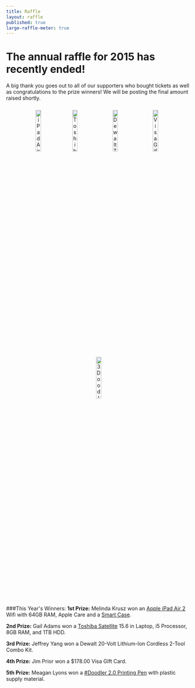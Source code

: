 ```yaml
---
title: Raffle
layout: raffle
published: true
large-raffle-meter: true
---
```



# **The annual raffle for 2015 has recently ended!**

A big thank you goes out to all of our supporters who bought tickets as well as congratulations to the prize winners!
We will be posting the final amount raised shortly.

<link rel="stylesheet" type="text/css" href="{{ site.url }}/assets/css/raffle-pictures.css">
<div id="raffle-pictures" align="center">
	<img id="raffle-ipad" alt="iPad Air 2" style="width: 17%;" src="{{ site.url }}/assets/img/raffle/ipad-air.png">
	<img alt="Toshiba Laptop" style="width: 17%; padding: 10px;" src="{{ site.url }}/assets/img/raffle/laptop.png">
	<img alt="Dewalt Tool Kit" style="width: 17%; padding: 10px;" src="{{ site.url }}/assets/img/raffle/tool-kit.png">
	<img alt="Visa Gift Card" style="width: 17%; padding: 10px;" src="{{ site.url }}/assets/img/raffle/visa-card.png">
	<img id="raffle-3doodler" alt="3Doodler 2.0 Printing Pen" style="width: 17%;" src="{{ site.url }}/assets/img/raffle/3doodler-pen.png">
</div>


###This Year's Winners:
__1st Prize:__ Melinda Krusz won an [Apple iPad Air 2](http://www.apple.com/ipad-air-2) Wifi with 64GB RAM, Apple Care and a [Smart Case](http://www.apple.com/shop/product/MGTT2ZM/A/ipad-air-2-smart-case-midnight-blue).

__2nd Prize:__ Gail Adams won a [Toshiba Satellite](http://us.toshiba.com/computers/laptops/satellite) 15.6 in Laptop, i5 Processor, 8GB RAM, and 1TB HDD.

__3rd Prize:__ Jeffrey Yang won a Dewalt 20-Volt Lithium-Ion Cordless 2-Tool Combo Kit.
 		
__4th Prize:__ Jim Prior won a $178.00 Visa GIft Card.

__5th Prize:__ Meagan Lyons won a [#Doodler 2.0 Printing Pen](https://www.kickstarter.com/projects/1351910088/3doodler-20-the-worlds-first-3d-printing-pen-reinv) with plastic supply material.